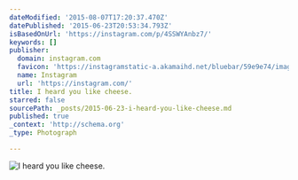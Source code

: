 ```yaml
---
dateModified: '2015-08-07T17:20:37.470Z'
datePublished: '2015-06-23T20:53:34.793Z'
isBasedOnUrl: 'https://instagram.com/p/4SSWYAnbz7/'
keywords: []
publisher:
  domain: instagram.com
  favicon: 'https://instagramstatic-a.akamaihd.net/bluebar/59e9e74/images/ico/favicon.ico'
  name: Instagram
  url: 'https://instagram.com/'
title: I heard you like cheese.
starred: false
sourcePath: _posts/2015-06-23-i-heard-you-like-cheese.md
published: true
_context: 'http://schema.org'
_type: Photograph

---
```

![I heard you like cheese&period;](https://igcdn-photos-d-a.akamaihd.net/hphotos-ak-xaf1/t51.2885-15/11357830_492011870959379_1385507156_n.jpg)